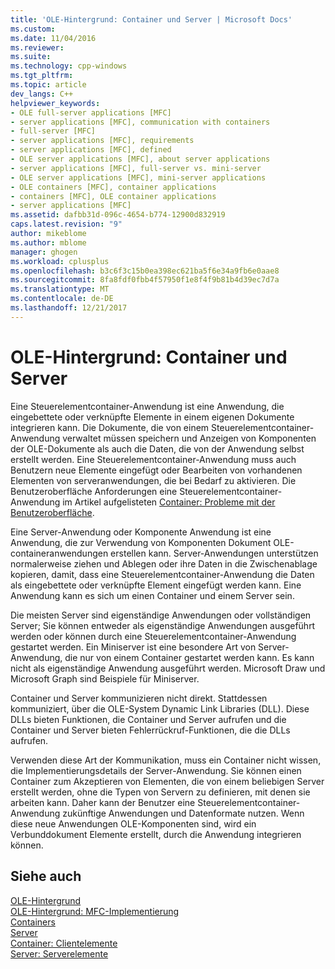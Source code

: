 ```yaml
---
title: 'OLE-Hintergrund: Container und Server | Microsoft Docs'
ms.custom: 
ms.date: 11/04/2016
ms.reviewer: 
ms.suite: 
ms.technology: cpp-windows
ms.tgt_pltfrm: 
ms.topic: article
dev_langs: C++
helpviewer_keywords:
- OLE full-server applications [MFC]
- server applications [MFC], communication with containers
- full-server [MFC]
- server applications [MFC], requirements
- server applications [MFC], defined
- OLE server applications [MFC], about server applications
- server applications [MFC], full-server vs. mini-server
- OLE server applications [MFC], mini-server applications
- OLE containers [MFC], container applications
- containers [MFC], OLE container applications
- server applications [MFC]
ms.assetid: dafbb31d-096c-4654-b774-12900d832919
caps.latest.revision: "9"
author: mikeblome
ms.author: mblome
manager: ghogen
ms.workload: cplusplus
ms.openlocfilehash: b3c6f3c15b0ea398ec621ba5f6e34a9fb6e0aae8
ms.sourcegitcommit: 8fa8fdf0fbb4f57950f1e8f4f9b81b4d39ec7d7a
ms.translationtype: MT
ms.contentlocale: de-DE
ms.lasthandoff: 12/21/2017
---
```

# <a name="ole-background-containers-and-servers"></a>OLE-Hintergrund: Container und Server
Eine Steuerelementcontainer-Anwendung ist eine Anwendung, die eingebettete oder verknüpfte Elemente in einem eigenen Dokumente integrieren kann. Die Dokumente, die von einem Steuerelementcontainer-Anwendung verwaltet müssen speichern und Anzeigen von Komponenten der OLE-Dokumente als auch die Daten, die von der Anwendung selbst erstellt werden. Eine Steuerelementcontainer-Anwendung muss auch Benutzern neue Elemente eingefügt oder Bearbeiten von vorhandenen Elementen von serveranwendungen, die bei Bedarf zu aktivieren. Die Benutzeroberfläche Anforderungen eine Steuerelementcontainer-Anwendung im Artikel aufgelisteten [Container: Probleme mit der Benutzeroberfläche](../mfc/containers-user-interface-issues.md).  
  
 Eine Server-Anwendung oder Komponente Anwendung ist eine Anwendung, die zur Verwendung von Komponenten Dokument OLE-containeranwendungen erstellen kann. Server-Anwendungen unterstützen normalerweise ziehen und Ablegen oder ihre Daten in die Zwischenablage kopieren, damit, dass eine Steuerelementcontainer-Anwendung die Daten als eingebettete oder verknüpfte Element eingefügt werden kann. Eine Anwendung kann es sich um einen Container und einem Server sein.  
  
 Die meisten Server sind eigenständige Anwendungen oder vollständigen Server; Sie können entweder als eigenständige Anwendungen ausgeführt werden oder können durch eine Steuerelementcontainer-Anwendung gestartet werden. Ein Miniserver ist eine besondere Art von Server-Anwendung, die nur von einem Container gestartet werden kann. Es kann nicht als eigenständige Anwendung ausgeführt werden. Microsoft Draw und Microsoft Graph sind Beispiele für Miniserver.  
  
 Container und Server kommunizieren nicht direkt. Stattdessen kommuniziert, über die OLE-System Dynamic Link Libraries (DLL). Diese DLLs bieten Funktionen, die Container und Server aufrufen und die Container und Server bieten Fehlerrückruf-Funktionen, die die DLLs aufrufen.  
  
 Verwenden diese Art der Kommunikation, muss ein Container nicht wissen, die Implementierungsdetails der Server-Anwendung. Sie können einen Container zum Akzeptieren von Elementen, die von einem beliebigen Server erstellt werden, ohne die Typen von Servern zu definieren, mit denen sie arbeiten kann. Daher kann der Benutzer eine Steuerelementcontainer-Anwendung zukünftige Anwendungen und Datenformate nutzen. Wenn diese neue Anwendungen OLE-Komponenten sind, wird ein Verbunddokument Elemente erstellt, durch die Anwendung integrieren können.  
  
## <a name="see-also"></a>Siehe auch  
 [OLE-Hintergrund](../mfc/ole-background.md)   
 [OLE-Hintergrund: MFC-Implementierung](../mfc/ole-background-mfc-implementation.md)   
 [Containers](../mfc/containers.md)   
 [Server](../mfc/servers.md)   
 [Container: Clientelemente](../mfc/containers-client-items.md)   
 [Server: Serverelemente](../mfc/servers-server-items.md)

